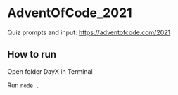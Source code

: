 # AdventOfCode_2021
Quiz prompts and input: https://adventofcode.com/2021

## How to run

Open folder DayX in Terminal 

Run `node .`

